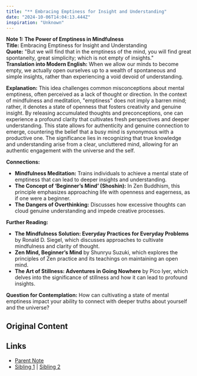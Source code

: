 ```yaml
---
title: "** Embracing Emptiness for Insight and Understanding"
date: "2024-10-06T14:04:13.444Z"
inspiration: "Unknown"
---
```


  
**Note 1: The Power of Emptiness in Mindfulness**  
**Title:** Embracing Emptiness for Insight and Understanding  
**Quote:** "But we will find that in the emptiness of the mind, you will find great spontaneity, great simplicity; which is not empty of insights."  
**Translation into Modern English:** When we allow our minds to become empty, we actually open ourselves up to a wealth of spontaneous and simple insights, rather than experiencing a void devoid of understanding.  

**Explanation:** This idea challenges common misconceptions about mental emptiness, often perceived as a lack of thought or direction. In the context of mindfulness and meditation, "emptiness" does not imply a barren mind; rather, it denotes a state of openness that fosters creativity and genuine insight. By releasing accumulated thoughts and preconceptions, one can experience a profound clarity that cultivates fresh perspectives and deeper understanding. This state allows for authenticity and genuine connection to emerge, countering the belief that a busy mind is synonymous with a productive one. The significance lies in recognizing that true knowledge and understanding arise from a clear, uncluttered mind, allowing for an authentic engagement with the universe and the self.  

**Connections:**  
- **Mindfulness Meditation:** Trains individuals to achieve a mental state of emptiness that can lead to deeper insights and understanding.  
- **The Concept of ‘Beginner’s Mind’ (Shoshin):** In Zen Buddhism, this principle emphasizes approaching life with openness and eagerness, as if one were a beginner.  
- **The Dangers of Overthinking:** Discusses how excessive thoughts can cloud genuine understanding and impede creative processes.  

**Further Reading:**  
- **The Mindfulness Solution: Everyday Practices for Everyday Problems** by Ronald D. Siegel, which discusses approaches to cultivate mindfulness and clarity of thought.  
- **Zen Mind, Beginner’s Mind** by Shunryu Suzuki, which explores the principles of Zen practice and its teachings on maintaining an open mind.  
- **The Art of Stillness: Adventures in Going Nowhere** by Pico Iyer, which delves into the significance of stillness and how it can lead to profound insights.  

**Question for Contemplation:** How can cultivating a state of mental emptiness impact your ability to connect with deeper truths about yourself and the universe?  



## Original Content



## Links

- [Parent Note](/parent-note.md)
- [Sibling 1](/zettel1.md) | [Sibling 2](/zettel2.md)
